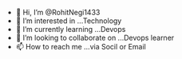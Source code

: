 - 👋 Hi, I’m @RohitNegi1433
- 👀 I’m interested in ...Technology
- 🌱 I’m currently learning ...Devops
- 💞️ I’m looking to collaborate on ...Devops learner 
- 📫 How to reach me ...via Socil or Email

<!---
RohitNegi1433/RohitNegi1433 is a ✨ special ✨ repository because its `README.md` (this file) appears on your GitHub profile.
You can click the Preview link to take a look at your changes.
--->
